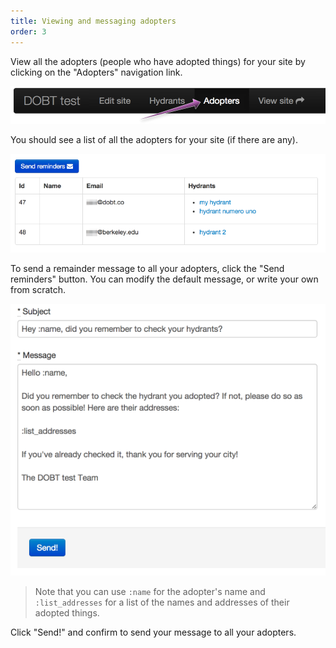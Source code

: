 ```yaml
---
title: Viewing and messaging adopters
order: 3
---
```


View all the adopters (people who have adopted things) for your site by clicking on the "Adopters" navigation link.

![adopters link](../images/adopters_link.png)

You should see a list of all the adopters for your site (if there are any).

![adopters](../images/adopters.png)

To send a remainder message to all your adopters, click the "Send reminders" button. You can modify the default message, or write your own from scratch.

![reminders](../images/reminders.png)

> Note that you can use `:name` for the adopter's name and `:list_addresses` for a list of the names and addresses of their adopted things.

Click "Send!" and confirm to send your message to all your adopters.
